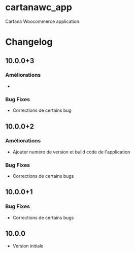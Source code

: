 # cartanawc_app

Cartana Woocommerce application.

# Changelog
## 10.0.0+3
### Améliorations
- 
### Bug Fixes
- Corrections de certains bug

## 10.0.0+2
### Améliorations
- Ajouter numéro de version et build code de l'application

### Bug Fixes
- Corrections de certains bugs

## 10.0.0+1
### Bug Fixes
- Corrections de certains bugs

## 10.0.0
- Version initiale